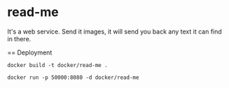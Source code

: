 # read-me

It's a web service.  Send it images, it will send you back any text it can find in there.

== Deployment

    docker build -t docker/read-me .

    docker run -p 50000:8080 -d docker/read-me



